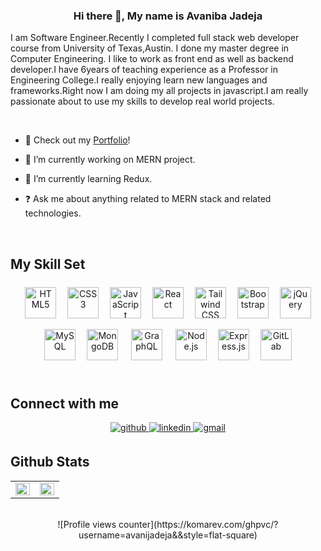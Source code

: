 

### <div align="center">Hi there 👋, My name is Avaniba Jadeja</div>

I am Software Engineer.Recently I completed full stack web developer course from University of Texas,Austin. I done my master degree in Computer Engineering. I like to work as front end as well as backend developer.I have 6years of teaching experience as a Professor in Engineering College.I really enjoying learn new languages and frameworks.Right now I am doing my all projects in javascript.I am really passionate about to use my skills to develop real world projects.

<br/>

- 👀 Check out my [Portfolio](https://avanijadeja.github.io/react_portfolio/)! 

- 🔭 I’m currently working on MERN project.
  
- 🌱 I’m currently learning Redux.

- ❓ Ask me about anything related to MERN stack and related technologies.
  
  
<br/>  

## My Skill Set

<div align="center">  
<a href="https://en.wikipedia.org/wiki/HTML5" target="_blank"><img style="margin: 7px" src="https://profilinator.rishav.dev/skills-assets/html5-original-wordmark.svg" alt="HTML5" height="50" /></a>  
<a href="https://www.w3schools.com/css/" target="_blank"><img style="margin: 7px" src="https://profilinator.rishav.dev/skills-assets/css3-original-wordmark.svg" alt="CSS3" height="50" /></a>  
<a href="https://www.javascript.com/" target="_blank"><img style="margin: 7px" src="https://profilinator.rishav.dev/skills-assets/javascript-original.svg" alt="JavaScript" height="50" /></a>  
<a href="https://reactjs.org/" target="_blank"><img style="margin: 7px" src="https://profilinator.rishav.dev/skills-assets/react-original-wordmark.svg" alt="React" height="50" /></a>  
<a href="https://www.tailwindcss.com/" target="_blank"><img style="margin: 7px" src="https://profilinator.rishav.dev/skills-assets/tailwindcss.svg" alt="Tailwind CSS" height="50" /></a>  
<a href="https://getbootstrap.com/docs/3.4/javascript/" target="_blank"><img style="margin: 7px" src="https://profilinator.rishav.dev/skills-assets/bootstrap-plain.svg" alt="Bootstrap" height="50" /></a>  
<a href="https://jquery.com/" target="_blank"><img style="margin: 7px" src="https://profilinator.rishav.dev/skills-assets/jquery.png" alt="jQuery" height="50" /></a>  
<a href="https://www.mysql.com/" target="_blank"><img style="margin: 7px" src="https://profilinator.rishav.dev/skills-assets/mysql-original-wordmark.svg" alt="MySQL" height="50" /></a>  
<a href="https://www.mongodb.com/" target="_blank"><img style="margin: 7px" src="https://profilinator.rishav.dev/skills-assets/mongodb-original-wordmark.svg" alt="MongoDB" height="50" /></a>  
<a href="https://graphql.org/" target="_blank"><img style="margin: 10px" src="https://profilinator.rishav.dev/skills-assets/graphql.png" alt="GraphQL" height="50" /></a>  
<a href="https://nodejs.org/" target="_blank"><img style="margin: 7px" src="https://profilinator.rishav.dev/skills-assets/nodejs-original-wordmark.svg" alt="Node.js" height="50" /></a>  
<a href="https://expressjs.com/" target="_blank"><img style="margin: 7px" src="https://profilinator.rishav.dev/skills-assets/express-original-wordmark.svg" alt="Express.js" height="50" /></a>  
<a href="https://about.gitlab.com/" target="_blank"><img style="margin: 7px" src="https://profilinator.rishav.dev/skills-assets/gitlab.svg" alt="GitLab" height="50" /></a>
</div>

<br/>

## Connect with me

<div align="center">
<a href="https://github.com/avanijadeja" target="_blank" rel="noopener noreferrer">
<img src=https://img.shields.io/badge/github-%2324292e.svg?&style=for-the-badge&logo=github&logoColor=white alt=github style="margin-bottom: 5px;" />
</a>
<a href="https://www.linkedin.com/in/avaniba-jadeja-5b927a18/" target="_blank" rel="noopener noreferrer">
<img src=https://img.shields.io/badge/linkedin-%231E77B5.svg?&style=for-the-badge&logo=linkedin&logoColor=white alt=linkedin style="margin-bottom: 5px;" />
</a>
<a href="mailto:avani.jadeja@gmail.com" target="_blank" rel="noopener noreferrer"> 
<img src=https://img.shields.io/badge/Gmail-D14836?style=for-the-badge&logo=gmail&logoColor=white alt=gmail style="margin-bottom: 5px;" />
</a>

</div>  


## Github Stats 
<div align="center">

<table><tr><td valign="top" width="50%">

<img src="https://github-readme-stats.vercel.app/api?username=avanijadeja&show_icons=true&count_private=true&hide_border=true" align="left" style="width: 100%" />

</td><td valign="top" width="50%">

<img src="https://github-readme-stats.vercel.app/api/top-langs/?username=avanijadeja&hide_border=true&layout=compact" align="left" style="width: 100%" />

</td></tr></table>  
</div>
<br/>  



<div align="center">
![Profile views counter](https://komarev.com/ghpvc/?username=avanijadeja&&style=flat-square) 
</div>
